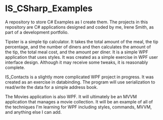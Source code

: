 # IS_CSharp_Examples
A repository to store C# Examples as I create them.
The projects in this repository are C# applications designed and
coded by me, Irene Smith, as part of a development portfolio.

Tipster is a simple tip calculator. It takes the total amount of the meal, the tip percentage, and the number of diners and then calculates the amount of the tip, the total meal cost, and the amount per diner. It is a simple WPF application that uses styles. It was created as a simple exercise in WPF user interface design. Although it may receive some tweaks, it is reasonably complete.

IS_Contacts is a slightly more complicated WPF project in progress. It was created as an exercise in databinding. The program will use serialization to read/write the data for a simple address book.

The Movies application is also WPF. It will ultimately be an MVVM application that manages a movie collection. It will be an example of all of the techniques I'm learning for WPF including styles, commands, MVVM, and anything else I can add.
